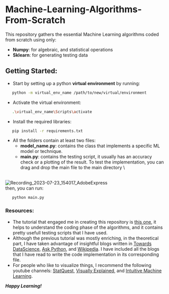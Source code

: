 # Machine-Learning-Algorithms-From-Scratch

This repository gathers the essential Machine Learning algorithms coded from scratch using only: 
  - **Numpy**: for algebraic, and statistical operations
  - **Sklearn**: for generating testing data

## Getting Started:
  - Start by setting up a python **virtual environment** by running: 
```bash
   python -m virtual_env_name /path/to/new/virtual/environment
```
  - Activate the virtual environment:
```bash
   .\virtual_env_name\Scripts\activate
```
  - Install the required libraries:
```bash
   pip install -r requirements.txt
```
  - All the folders contain at least two files:
      - **model_name.py**: contains the class that implements a specific ML model or technique.
      - **main.py**: contains the testing script, it usually has an accuracy check or a plotting of the result.
    To test the implementation, you can drag and drop the main file to the main directory \
    <br />
![Recording_2023-07-23_154017_AdobeExpress](https://github.com/Mohcen2311/Machine-Learning-Algorithms-From-Scratch/assets/101293365/c67261cd-eec6-46e6-ac34-bdfe09e1d5c5)
    <br />
    then, you can run:
```bash
   python main.py
```

### Resources:
  - The tutorial that engaged me in creating this repository is [this one](https://www.youtube.com/watch?v=rLOyrWV8gmA), it helps to understand the coding phase of the algorithms, and it contains pretty usefull testing scripts that I have used.
  - Although the previous tutorial was mostly enriching, in the theoretical part, I have taken advantage of insightful blogs written in [Towards DataScience](https://towardsdatascience.com/), [Ask Python](https://www.askpython.com/), and [Wikipedia](https://www.wikipedia.org/).
    I have included all the blogs that I have read to write the code implementation in its corresponding file.
  - For people who like to visualize things, I recommend the following youtube channels: [StatQuest](https://www.youtube.com/@statquest), [Visually Explained](https://www.youtube.com/@VisuallyExplained), and [Intuitive Machine Learning](https://www.youtube.com/@IntuitiveMachineLearning).

***Happy Learning!*** 
